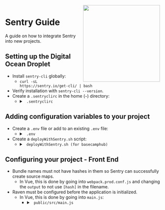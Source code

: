 <img src="https://s3.amazonaws.com/devmountain/readme-logo.png" width="250" align="right">

# Sentry Guide

A guide on how to integrate Sentry into new projects.

## Setting up the Digital Ocean Droplet

- Install `sentry-cli` globally:
  - `curl -sL https://sentry.io/get-cli/ | bash`
- Verify installation with `sentry-cli --version`.
- Create a `.sentryclirc` in the home (`~`) directory:
  - <details>
    <summary> <code> .sentryclirc </code> </summary>
    <br />

    ```yaml
    [auth]
    token='slack dev member for this token'
    ```

    </details>

## Adding configuration variables to your project

- Create a `.env` file or add to an existing `.env` file:
  - <details>
    <summary> <code> .env </code> </summary>
    <br />
    
    ```env
    SENTRY_AUTH_TOKEN='slack dev team member for this token'
    SENTRY_URL='https://sentry.devmountain.com/'
    SENTRY_ORG='devmountain'
    SENTRY_PROJECT='must match name on project in Sentry dashboard'
    SENTRY_ENVIRONMENT='development || staging || production'
    ```
    
    </details>
- Create a `deployWithSentry.sh` script:
  - <details>
    <summary> <code> deployWithSentry.sh (for basecamphub) </code> </summary>
    <br />
    
    ```sh
    # import environment variables
    export $(xargs < /home/devmtn/basecamp-hub/.env)

    # Creates a new release in sentry based off the most recent git commit sha
    sentry-cli releases new $(sentry-cli releases propose-version)

    # Deploy
    /home/devmtn/basecamp-hub/deploy.sh

    # Install Dependencies & Rebuild
    cd /home/devmtn/basecamp-hub/public && yarn install --production=false && yarn build

    # Define where the maps are
    cd /home/devmtn/basecamp-hub/public/dist/static/js

    printf "\n//# sourceMappingURL=app.js.map" >> app.js
    printf "\n//# sourceMappingURL=manifest.js.map" >> manifest.js
    printf "\n//# sourceMappingURL=vendor.js.map" >> vendor.js

    # Finalize the release and upload the sourcemaps
    sentry-cli releases finalize $(sentry-cli releases propose-version)
    sentry-cli releases files $(sentry-cli releases propose-version) upload-sourcemaps /home/devmtn/basecamp-hub/public/dist/static/js --ext map

    # Deploy the release
    sentry-cli releases deploys $(sentry-cli releases propose-version) new -e $SENTRY_ENV
    ```
    
    </details>

## Configuring your project - Front End

- Bundle names must not have hashes in them so Sentry can successfully create source maps.
  - In Vue, this is done by going into `webpack.prod.conf.js` and changing the `output` to not use `[hash]` in the filename.
- Raven must be configured before the application is initialized.
  - In Vue, this is done by going into `main.js`:
    - <details>
      <summary> <code> public/src/main.js </code> </summary>
      <br />
      
      ```js
      import Raven from 'raven-js'
      import RavenVue from 'raven-js/plugins/vue'

      // Initialize Raven Config before Vue App
      Raven.config(process.env.RAVEN_CONFIG_URL, { environment: process.env.NODE_ENV })
        .addPlugin(RavenVue, Vue)
        .install()
      ```
      
      </details>